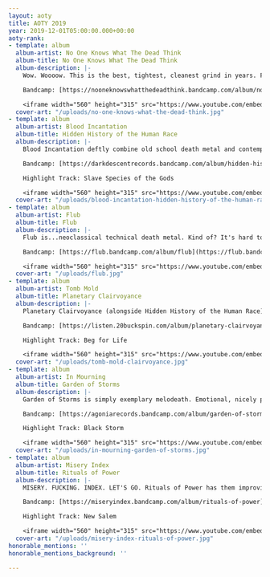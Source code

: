```yaml
---
layout: aoty
title: AOTY 2019
year: 2019-12-01T05:00:00.000+00:00
aoty-rank:
- template: album
  album-artist: No One Knows What The Dead Think
  album-title: No One Knows What The Dead Think
  album-description: |-
    Wow. Woooow. This is the best, tightest, cleanest grind in years. Ferocious, technical and exciting. A 19 minute whirlwind of madness. Bravo.

    Bandcamp: [https://nooneknowswhatthedeadthink.bandcamp.com/album/no-one-knows-what-the-dead-think](https://nooneknowswhatthedeadthink.bandcamp.com/album/no-one-knows-what-the-dead-think "https://nooneknowswhatthedeadthink.bandcamp.com/album/no-one-knows-what-the-dead-think")

    <iframe width="560" height="315" src="https://www.youtube.com/embed/pbUUFF1yqAM" frameborder="0" allow="accelerometer; autoplay; clipboard-write; encrypted-media; gyroscope; picture-in-picture" allowfullscreen></iframe>
  cover-art: "/uploads/no-one-knows-what-the-dead-think.jpg"
- template: album
  album-artist: Blood Incantation
  album-title: Hidden History of the Human Race
  album-description: |-
    Blood Incantation deftly combine old school death metal and contemporary progressive/tech metal. This album is like you're getting abducted by screaming mind reading aliens, and it should be scary, but it's not, it's awesome.

    Bandcamp: [https://darkdescentrecords.bandcamp.com/album/hidden-history-of-the-human-race](https://darkdescentrecords.bandcamp.com/album/hidden-history-of-the-human-race "https://darkdescentrecords.bandcamp.com/album/hidden-history-of-the-human-race")

    Highlight Track: Slave Species of the Gods

    <iframe width="560" height="315" src="https://www.youtube.com/embed/KPUQO_KPuVA" frameborder="0" allow="accelerometer; autoplay; clipboard-write; encrypted-media; gyroscope; picture-in-picture" allowfullscreen></iframe>
  cover-art: "/uploads/blood-incantation-hidden-history-of-the-human-race.jpg"
- template: album
  album-artist: Flub
  album-title: Flub
  album-description: |-
    Flub is...neoclassical technical death metal. Kind of? It's hard to describe this album except that it's addictive and amazing. Flub are fearless with their compositions and instrumentation and honestly I hope they keep making more and weirder stuff.

    Bandcamp: [https://flub.bandcamp.com/album/flub](https://flub.bandcamp.com/album/flub "https://flub.bandcamp.com/album/flub")

    <iframe width="560" height="315" src="https://www.youtube.com/embed/S6pZX_c5eVc" frameborder="0" allow="accelerometer; autoplay; clipboard-write; encrypted-media; gyroscope; picture-in-picture" allowfullscreen></iframe>
  cover-art: "/uploads/flub.jpg"
- template: album
  album-artist: Tomb Mold
  album-title: Planetary Clairvoyance
  album-description: |-
    Planetary Clairvoyance (alongside Hidden History of the Human Race) marks a return to some of the old school death metal aesthetics and recording styles. Absolutely superb and crushing riffs beginning to end.

    Bandcamp: [https://listen.20buckspin.com/album/planetary-clairvoyance](https://listen.20buckspin.com/album/planetary-clairvoyance "https://listen.20buckspin.com/album/planetary-clairvoyance")

    Highlight Track: Beg for Life

    <iframe width="560" height="315" src="https://www.youtube.com/embed/XJLPaklHzMw" frameborder="0" allow="accelerometer; autoplay; clipboard-write; encrypted-media; gyroscope; picture-in-picture" allowfullscreen></iframe>
  cover-art: "/uploads/tomb-mold-clairvoyance.jpg"
- template: album
  album-artist: In Mourning
  album-title: Garden of Storms
  album-description: |-
    Garden of Storms is simply exemplary melodeath. Emotional, nicely paced, interesting compositions and riffs, and absolutely crushingly heavy when needed.

    Bandcamp: [https://agoniarecords.bandcamp.com/album/garden-of-storms](https://agoniarecords.bandcamp.com/album/garden-of-storms "https://agoniarecords.bandcamp.com/album/garden-of-storms")

    Highlight Track: Black Storm

    <iframe width="560" height="315" src="https://www.youtube.com/embed/1c_WXKn0vUg" frameborder="0" allow="accelerometer; autoplay; clipboard-write; encrypted-media; gyroscope; picture-in-picture" allowfullscreen></iframe>
  cover-art: "/uploads/in-mourning-garden-of-storms.jpg"
- template: album
  album-artist: Misery Index
  album-title: Rituals of Power
  album-description: |-
    MISERY. FUCKING. INDEX. LET'S GO. Rituals of Power has them improving on that thrash-grind death metal sound and it rules. Listen to New Salem and tell me it doesn't make you want to run through a wall.

    Bandcamp: [https://miseryindex.bandcamp.com/album/rituals-of-power](https://miseryindex.bandcamp.com/album/rituals-of-power "https://miseryindex.bandcamp.com/album/rituals-of-power")

    Highlight Track: New Salem

    <iframe width="560" height="315" src="https://www.youtube.com/embed/5H86kI_v5Jk" frameborder="0" allow="accelerometer; autoplay; clipboard-write; encrypted-media; gyroscope; picture-in-picture" allowfullscreen></iframe>
  cover-art: "/uploads/misery-index-rituals-of-power.jpg"
honorable_mentions: ''
honorable_mentions_background: ''

---
```

